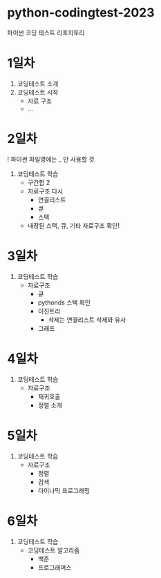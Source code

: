 # python-codingtest-2023
파이썬 코딩 테스트 리포지토리 

# 1일차 
1. 코딩테스트 소개 
2. 코딩테스트 시작 
    - 자료 구조 
    - ...

# 2일차 
! 파이썬 파일명에는 _ 만 사용할 것
1. 코딩테스트 학습
    - 구간합 2
    - 자료구조 다시 
        - 연결리스트 
        - 큐 
        - 스택 
    - 내장된 스택, 큐, 기타 자료구조  확인! 


# 3일차 
1. 코딩테스트 학습
    - 자료구조 
        - 큐 
        - pythonds 스택 확인
        - 이진트리 
            - 삭제는 연결리스트 삭제와 유사 
        - 그래프 

# 4일차 
1. 코딩테스트 학습 
    - 자료구조       
        - 재귀호출 
        - 정렬 소개

# 5일차 
1. 코딩테스트 학습 
    - 자료구조       
        - 정렬
        - 검색 
        - 다이나믹 프로그래밍 

# 6일차 
1. 코딩테스트 학습 
    - 코딩테스트 알고리즘 
        - 백준
        - 프로그래머스 
  

